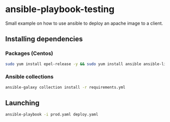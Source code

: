 # ansible-playbook-testing
Small example on how to use ansible to deploy an apache image to a client.

## Installing dependencies

### Packages (Centos)
```bash
sudo yum install epel-release -y && sudo yum install ansible ansible-lint nano -y
```
### Ansible collections
```bash
ansible-galaxy collection install -r requirements.yml
```
## Launching
```bash
ansible-playbook -i prod.yaml deploy.yaml
```
